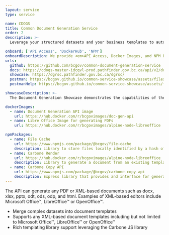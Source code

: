 ```yaml
---
layout: service
type: service

name: CDOGS
title: Common Document Generation Service
order: 2
description: >-
  Leverage your structured datasets and your business templates to automatically populate printable documents, spreadsheets, presentations, or PDFs using the Common Document Generation Service.

onboard: ['API Access', 'DockerHub', 'NPM']
onboardDescription: We provide <em>API Access, Docker Images, and NPM Packages</em> for the Common Document Generation Service.
urls:
  github: https://github.com/bcgov/common-document-generation-service
  docs: https://cdogs-master-idcqvl-prod.pathfinder.gov.bc.ca/api/v2/docs
  showcase: https://dgrsc.pathfinder.gov.bc.ca/dgrsc/
  postman: https://bcgov.github.io/common-service-showcase/assets/files/common_services_postman_collection.json
  postmanHelp: https://bcgov.github.io/common-service-showcase/assets/files/common_services_postman_readme.md

showcaseDescription: >-
  The Document Generation Showcase demonstrates the capabilities of the Common Document Generation Service API (CDOGS).

dockerImages:
  - name: Document Generation API image
    url: https://hub.docker.com/r/bcgovimages/doc-gen-api
  - name: Libre Office Image for generating PDFs
    url: https://hub.docker.com/r/bcgovimages/alpine-node-libreoffice

npmPackages:
  - name: File Cache
    url: https://www.npmjs.com/package/@bcgov/file-cache
    description: Library to store files locally identified by a hash of the file contents. A sub-directory is created and identified by a hash of the file, the original file is then stored under the hash sub-directory. The hash is created when writing the binary contents to disk. Each file will generate a unique hash.
  - name: Carbone Render
    url: https://hub.docker.com/r/bcgovimages/alpine-node-libreoffice
    description: Library to generate a document from an existing template and JSON data. This is a wrapper around carbone, please refer to their documentation for more detail.
  - name: Carbone Copy API
    url: https://www.npmjs.com/package/@bcgov/carbone-copy-api
    description: Express library that provides and interface for generating documents from templates and data. It provides a local file storage cache that means callers do not have to upload the template for each render. Callers should should store cache keys/hashes and check if templates exist before generation. This is a wrapper around carbone, please refer to their documentation for more detail. The API follows their recommendations.
---
```

The API can generate any PDF or XML-based documents such as docx, xlsx, pptx, odt, ods, odp, and html. Examples of XML-based editors include Microsoft Office&#x2122;, LibreOffice&#x2122; or OpenOffice&#x2122;.

- Merge complex datasets into document templates
- Supports any XML-based document templates including but not limited to Microsoft Office&#x2122;, LibreOffice&#x2122; or OpenOffice&#x2122;
- Rich templating library support leveraging the Carbone JS library



